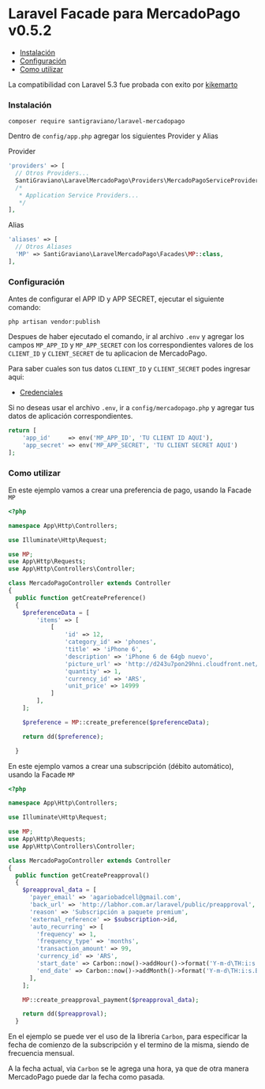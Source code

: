 # Laravel Facade para MercadoPago v0.5.2

* [Instalación](#install)
* [Configuración](#configuration)
* [Como utilizar](#how-to)

La compatibilidad con Laravel 5.3 fue probada con exito por [kikemarto](https://github.com/kikemarto)

<a name="install"></a>
### Instalación

`composer require santigraviano/laravel-mercadopago`

Dentro de `config/app.php` agregar los siguientes Provider y Alias

Provider

```php
'providers' => [
  // Otros Providers...
  SantiGraviano\LaravelMercadoPago\Providers\MercadoPagoServiceProvider::class,
  /*
   * Application Service Providers...
   */
],
```

Alias

```php
'aliases' => [
  // Otros Aliases
  'MP' => SantiGraviano\LaravelMercadoPago\Facades\MP::class,
],
```

<a name="configuration"></a>
### Configuración

Antes de configurar el APP ID y APP SECRET, ejecutar el siguiente comando: 

`php artisan vendor:publish`

Despues de haber ejecutado el comando, ir al archivo `.env` y agregar los campos `MP_APP_ID` y `MP_APP_SECRET` con los correspondientes valores de los `CLIENT_ID` y `CLIENT_SECRET` de tu aplicacion de MercadoPago.

Para saber cuales son tus datos `CLIENT_ID` y `CLIENT_SECRET` podes ingresar aqui: 

* [Credenciales](https://www.mercadopago.com/mla/account/credentials?type=basic)

Si no deseas usar el archivo `.env`, ir a `config/mercadopago.php` y agregar tus datos de aplicación correspondientes.

```php
return [
	'app_id'     => env('MP_APP_ID', 'TU CLIENT ID AQUI'),
	'app_secret' => env('MP_APP_SECRET', 'TU CLIENT SECRET AQUI')
];
```

<a name="how-to"></a>
### Como utilizar

En este ejemplo vamos a crear una preferencia de pago, usando la Facade `MP` 

```php
<?php

namespace App\Http\Controllers;

use Illuminate\Http\Request;

use MP;
use App\Http\Requests;
use App\Http\Controllers\Controller;

class MercadoPagoController extends Controller
{
  public function getCreatePreference()
  {
  	$preferenceData = [
  		'items' => [
  			[
  				'id' => 12,
  				'category_id' => 'phones',
  				'title' => 'iPhone 6',
  				'description' => 'iPhone 6 de 64gb nuevo',
  				'picture_url' => 'http://d243u7pon29hni.cloudfront.net/images/products/iphone-6-dorado-128-gb-red-4g-8-mpx-1256254%20(1)_m.png',
  				'quantity' => 1,
  				'currency_id' => 'ARS',
  				'unit_price' => 14999
  			]
  		],
  	];

  	$preference = MP::create_preference($preferenceData);

  	return dd($preference);

  }
```

En este ejemplo vamos a crear una subscripción (débito automático), usando la Facade `MP` 

```php
<?php

namespace App\Http\Controllers;

use Illuminate\Http\Request;

use MP;
use App\Http\Requests;
use App\Http\Controllers\Controller;

class MercadoPagoController extends Controller
{
  public function getCreatePreapproval()
  {
    $preapproval_data = [
      'payer_email' => 'agariobadcell@gmail.com',
      'back_url' => 'http://labhor.com.ar/laravel/public/preapproval',
      'reason' => 'Subscripción a paquete premium',
      'external_reference' => $subscription->id,
      'auto_recurring' => [
        'frequency' => 1,
        'frequency_type' => 'months',
        'transaction_amount' => 99,
        'currency_id' => 'ARS',
        'start_date' => Carbon::now()->addHour()->format('Y-m-d\TH:i:s.BP'),
        'end_date' => Carbon::now()->addMonth()->format('Y-m-d\TH:i:s.BP'),
      ],
    ];

    MP::create_preapproval_payment($preapproval_data);

    return dd($preapproval);
  }
```

En el ejemplo se puede ver el uso de la libreria `Carbon`, para especificar la fecha de comienzo de la subscripción y el termino de la misma, siendo de frecuencia mensual.

A la fecha actual, via `Carbon` se le agrega una hora, ya que de otra manera MercadoPago puede dar la fecha como pasada.
